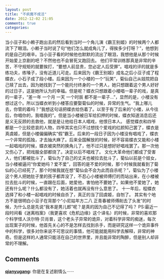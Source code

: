 ```yaml
---
layout: post
title: "不疯魔不成活"
date: 2012-12-02 21:05
comments: true
categories: 
---
```


当小豆子和小赖子跑出去的然后看到当时一个角儿演《霸王别姬》的时候两个人都流下了眼泪。小赖子当时说了句“他们怎么就成角儿了，得挨多少打呀？”，他想到的是自己的艰辛。当小豆子看的时候他也默默的流出了眼泪，我想他是从那个时候开始爱上京剧的吧？不然他也不会冒死又跑回去。 他们平常训练那真是非常的辛苦，不守规矩的就要挨打，“要想人前显贵，您必定人后受罪”。唱戏的评的就是多练功夫，练嗓子，没有近道儿可走。后来因为《霸王别姬》成名之后小豆子成了程蝶衣，小石子成了段小楼。后来因为一个小楼的一个“玩笑”，菊仙自己从妓院把自己赎了出去，因为她找到了一个能托付终身的一个男人，她只想跟着这个男人好好的过日子，这是她所认为的幸福。但是呢？蝶衣只想跟着小楼唱一辈子的戏，是真的一辈子，“差一年 一个月 一天 一个时辰 都不是一辈子...”，显然的是，小楼没有想过这个。所以当蝶衣听到小楼答应要娶菊仙的时候，异常的生气。“我上哪儿去，你管的着吗？”我想这句话把蝶衣给伤着了。以至于有了后来的“小楼，从今往后，你唱你的，我唱我的”。但是当小楼被日军给扣押的时候，蝶衣知道消息后还是义无反顾的去救他，就是是让他给日本人唱戏，他恨日本人。 感觉蝶衣和四爷都是一个比较悲哀的人物，四爷其实也只不过想找个爱戏的红颜知己罢了，蝶衣是真虞姬，但是小楼偏偏确实“假”霸王。后来的一段日子因为小楼没有唱戏了，蝶衣一个非常的孤独，才去抽大麻了。后来全国解放的时候，好不容易蝶衣又能和小楼一起唱戏的时候，蝶衣被突然的换角儿了，他不过只是想好好唱戏罢了。那一次他又伤心了，把戏服全部都烧了。决定以后不唱戏了。 文化大革命他们都成了受害人，他们都被批斗了，菊仙为了自己的丈夫也被拉去批斗了，菊仙以前是个妓女，当小楼被逼问“你爱她吗？爱不爱”，回答的是不爱的时候，那个时候我就看到了菊仙的心已经死了，那个时候我就在想“菊仙会不会为此而自杀呢？”，菊仙为了小楼这个男人把她肚子里的孩子都弄没了，不忍心小楼被师傅打的而站出来，在小楼被拉去批斗的时候，一直跟在后面，她爱他，害怕他不要她了。如果他不爱她了，她还有什么呢？什么都没有了，她活着也就再没有什么意思了。 十一年后，程蝶衣选择了和小楼一起唱戏的时候自杀了，真正的当了回虞姬，自刎了。 其实有个地方不是很明白小豆子在背那个“小尼姑年方二八 正青春被师傅削去了头发”的时候，为什么总是先说“我本是男儿郎”呢？是真的因为自己不记得了吗？  PS:最近一段时间看《迷离档案》（我更喜欢《危机边缘》这个译名）的时候，非常的喜欢那个科学怪人沃尔特·贝肖普，这个老头子异常的诡异，对着科学非常的痴迷，每次出现案子的时候，他首先关心的不是怎样去找到杀手，而是研究这样一个诡异事件中的科学，很多对你来说不可思议的事情，他可能就能用科学去解释，非常的神奇。但是这样的人通常只能活在自己的世界里，并且能非常的陶醉，但是别人却非常的不理解。

## Comments

**[qianyugang](#121 "2012-12-05 00:01:17"):** 你是在复述剧情么······

